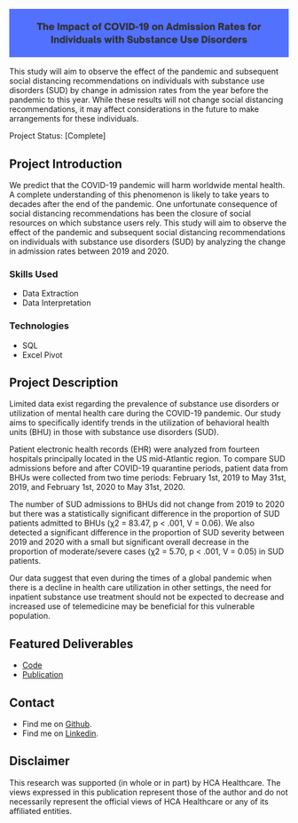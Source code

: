 <!-- # The Impact of COVID-19 on Admission Rates for Individuals with Substance Use Disorders  --> 

<p align="center">
  <img src="/images/Substance Use Disorders Header.png?raw=true"/>
 </p>

This study will aim to observe the effect of the pandemic and subsequent social distancing recommendations on individuals with substance use disorders (SUD) by change in admission rates from the year before the pandemic to this year. While these results will not change social distancing recommendations, it may affect considerations in the future to make arrangements for these individuals.

Project Status: [Complete]
 </p>

## Project Introduction
We predict that the COVID-19 pandemic will harm worldwide mental health. A complete understanding of this phenomenon is likely to take years to decades after the end of the pandemic. One unfortunate consequence of social distancing recommendations has been the closure of social resources on which substance users rely. This study will aim to observe the effect of the pandemic and subsequent social distancing recommendations on individuals with substance use disorders (SUD) by analyzing the change in admission rates between 2019 and 2020. 

### Skills Used
* Data Extraction
* Data Interpretation

### Technologies
* SQL
* Excel Pivot

## Project Description
Limited data exist regarding the prevalence of substance use disorders or utilization of mental health care during the COVID-19 pandemic. Our study aims to specifically identify trends in the utilization of behavioral health units (BHU) in those with substance use disorders (SUD).  

Patient electronic health records (EHR) were analyzed from fourteen hospitals principally located in the US mid-Atlantic region. To compare SUD admissions before and after COVID-19 quarantine periods, patient data from BHUs were collected from two time periods: February 1st, 2019 to May 31st, 2019, and February 1st, 2020 to May 31st, 2020. 

The number of SUD admissions to BHUs did not change from 2019 to 2020 but there was a statistically significant difference in the proportion of SUD patients admitted to BHUs (χ2 = 83.47, p < .001, V = 0.06). We also detected a significant difference in the proportion of SUD severity between 2019 and 2020 with a small but significant overall decrease in the proportion of moderate/severe cases (χ2 = 5.70, p < .001, V = 0.05) in SUD patients. 

Our data suggest that even during the times of a global pandemic when there is a decline in health care utilization in other settings, the need for inpatient substance use treatment should not be expected to decrease and increased use of telemedicine may be beneficial for this vulnerable population. 



## Featured Deliverables
* [Code](https://github.com/chelseamcqueen/Impact-of-COVID-19-on-admission-rates-for-individuals-with-substance-use-disorders/tree/main/McDonald%20SU%20Queries)
* [Publication](/pdf/SU_Publicaton.pdf)


## Contact
* Find me on [Github](https://github.com/chelseamcqueen).
* Find me on [Linkedin](https://www.linkedin.com/in/chelseamcqueen/).


## Disclaimer
This research was supported (in whole or in part) by HCA Healthcare. The views expressed in this publication represent those of the author and do not necessarily represent the official views of HCA Healthcare or any of its affiliated entities.
